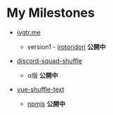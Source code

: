 # My Milestones

- [ivgtr.me](https://ivgtr.me)
  - version1 - [irotoridori](https://github.com/ivgtr/irotoridori) **公開中**

- [discord-squad-shuffle](https://github.com/ivgtr/discord-squad-shuffle)
  - α版 **公開中**

- [vue-shuffle-text](https://github.com/ivgtr/vue-shuffle-text)
  - [npmjs](https://www.npmjs.com/package/vue-shuffle-text) **公開中**

